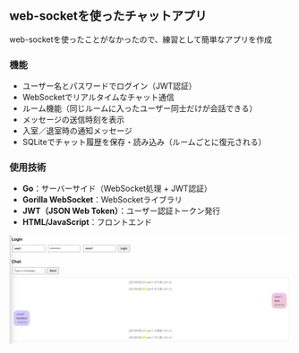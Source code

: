 ## web-socketを使ったチャットアプリ
web-socketを使ったことがなかったので、練習として簡単なアプリを作成

### 機能

- ユーザー名とパスワードでログイン（JWT認証）
- WebSocketでリアルタイムなチャット通信
- ルーム機能（同じルームに入ったユーザー同士だけが会話できる）
- メッセージの送信時刻を表示
- 入室／退室時の通知メッセージ
- SQLiteでチャット履歴を保存・読み込み（ルームごとに復元される）

### 使用技術

- **Go**：サーバーサイド（WebSocket処理 + JWT認証）
- **Gorilla WebSocket**：WebSocketライブラリ
- **JWT（JSON Web Token）**：ユーザー認証トークン発行
- **HTML/JavaScript**：フロントエンド

![動作テスト](./image.png)